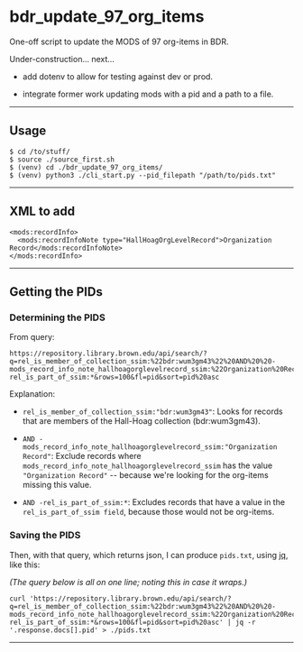 # bdr_update_97_org_items

One-off script to update the MODS of 97 org-items in BDR.

Under-construction... next...

- add dotenv to allow for testing against dev or prod.

- integrate former work updating mods with a pid and a path to a file.

---

## Usage

```
$ cd /to/stuff/
$ source ./source_first.sh
$ (venv) cd ./bdr_update_97_org_items/
$ (venv) python3 ./cli_start.py --pid_filepath "/path/to/pids.txt"
```

---


## XML to add

```
<mods:recordInfo>
  <mods:recordInfoNote type="HallHoagOrgLevelRecord">Organization Record</mods:recordInfoNote>
</mods:recordInfo>
```

---


## Getting the PIDs

### Determining the PIDS

From query:

```
https://repository.library.brown.edu/api/search/?q=rel_is_member_of_collection_ssim:%22bdr:wum3gm43%22%20AND%20%20-mods_record_info_note_hallhoagorglevelrecord_ssim:%22Organization%20Record%22%20AND%20-rel_is_part_of_ssim:*&rows=100&fl=pid&sort=pid%20asc
```

Explanation:

- `rel_is_member_of_collection_ssim:"bdr:wum3gm43"`: Looks for records that are members of the Hall-Hoag collection (bdr:wum3gm43).

- `AND -mods_record_info_note_hallhoagorglevelrecord_ssim:"Organization Record"`: Exclude records where `mods_record_info_note_hallhoagorglevelrecord_ssim` has the value `"Organization Record"` -- because we're looking for the org-items missing this value.

- `AND -rel_is_part_of_ssim:*`: Excludes records that have a value in the `rel_is_part_of_ssim field`, because those would not be org-items.

### Saving the PIDS

Then, with that query, which returns json, I can produce `pids.txt`, using [jq], like this:

_(The query below is all on one line; noting this in case it wraps.)_

```
curl 'https://repository.library.brown.edu/api/search/?q=rel_is_member_of_collection_ssim:%22bdr:wum3gm43%22%20AND%20%20-mods_record_info_note_hallhoagorglevelrecord_ssim:%22Organization%20Record%22%20AND%20-rel_is_part_of_ssim:*&rows=100&fl=pid&sort=pid%20asc' | jq -r '.response.docs[].pid' > ./pids.txt
```

[jq]: <https://github.com/mwilliamson/jq.py>

---


